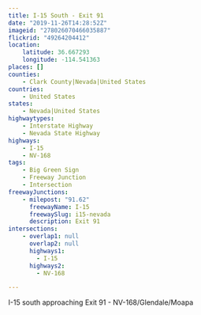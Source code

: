 ```yaml
---
title: I-15 South - Exit 91
date: "2019-11-26T14:28:52Z"
imageid: "278026070466035887"
flickrid: "49264204412"
location:
    latitude: 36.667293
    longitude: -114.541363
places: []
counties:
    - Clark County|Nevada|United States
countries:
    - United States
states:
    - Nevada|United States
highwaytypes:
    - Interstate Highway
    - Nevada State Highway
highways:
    - I-15
    - NV-168
tags:
    - Big Green Sign
    - Freeway Junction
    - Intersection
freewayJunctions:
    - milepost: "91.62"
      freewayName: I-15
      freewaySlug: i15-nevada
      description: Exit 91
intersections:
    - overlap1: null
      overlap2: null
      highways1:
        - I-15
      highways2:
        - NV-168

---
```

I-15 south approaching Exit 91 - NV-168/Glendale/Moapa